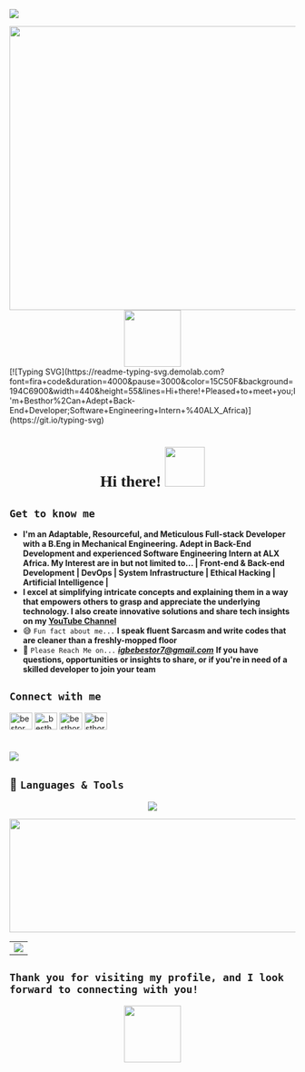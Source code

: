 <div align="left">

  ![](https://komarev.com/ghpvc/?username=besthor&style=plastic&color=red&label=PROFILE+VIEWS)
  
<img src="https://github.com/Besthor/Besthor/blob/master/72Us.gif" width="850" height="500" />
<div id="header" align="center">
  <img src="https://media.giphy.com/media/HwBlFQZFcAoUcPHZdX/giphy.gif" width="100"/>
</div>
 [![Typing SVG](https://readme-typing-svg.demolab.com?font=fira+code&duration=4000&pause=3000&color=15C50F&background=194C6900&width=440&height=55&lines=Hi+there!+Pleased+to+meet+you;I'm+Besthor%2Can+Adept+Back-End+Developer;Software+Engineering+Intern+%40ALX_Africa)](https://git.io/typing-svg)

<p align="center">
<h1 style="font-family:script;" align="center"> Hi there! <img src="https://github.com/TheDudeThatCode/TheDudeThatCode/blob/master/Assets/Hi.gif" width="70px">
 
  
## `Get to know me`
- **I'm an Adaptable, Resourceful, and Meticulous Full-stack Developer with a B.Eng in Mechanical Engineering. Adept in Back-End Development and experienced Software Engineering Intern at ALX Africa. My Interest are in but not limited to... | Front-end & Back-end Development | DevOps | System Infrastructure | Ethical Hacking | Artificial Intelligence |**
- **I excel at simplifying intricate concepts and explaining them in a way that empowers others to grasp and appreciate the underlying technology. I also create innovative solutions and share tech insights on my [YouTube Channel](https://www.youtube.com/channel/UCVLwEYPiV1omTB-8ZQAioyw)**
- 😅  `Fun fact about me...`       **I speak fluent Sarcasm and write codes that are cleaner than a freshly-mopped floor**
- 📧 `Please Reach Me on...` ***igbebestor7@gmail.com*** **If you have questions, opportunities or insights to share, or if you're in need of a skilled developer to join your team**
## `Connect with me`
<p > 
<p align="left">
<a href="https://linkedin.com/in/bestor igbe" target="blank"><img align="center" src="https://raw.githubusercontent.com/rahuldkjain/github-profile-readme-generator/master/src/images/icons/Social/linked-in-alt.svg" alt="bestor igbe" height="30" width="40" /></a>
<a href="https://instagram.com/_besthor" target="blank"><img align="center" src="https://raw.githubusercontent.com/rahuldkjain/github-profile-readme-generator/master/src/images/icons/Social/instagram.svg" alt="_besthor" height="30" width="40" /></a>
<a href="https://twitter.com/besthor7" target="blank"><img align="center" src="https://raw.githubusercontent.com/rahuldkjain/github-profile-readme-generator/master/src/images/icons/Social/twitter.svg" alt="besthor7" height="30" width="40" /></a>
<a href="https://youtube.com/besthor7" target="blank"><img align="center" src="https://raw.githubusercontent.com/rahuldkjain/github-profile-readme-generator/master/src/images/icons/Social/youtube.svg" alt="besthor7" height="30" width="40" /></a>
</p>

#
![](https://dg1xqmhtoint1.cloudfront.net/img/vadodara/blog/software-app.webp?mtime=20220905155852&focal=none)

## 🔧  `Languages & Tools`

<p align="center">
  <a href="https://skillicons.dev">
    <img src="https://skillicons.dev/icons?i=python,js,c,react,ts,nodejs,express,django,mysql,mongodb,php,docker,nginx,redis,firebase,html,css,tailwind,vim,bash,git,linux,azure&perline=13" />
  </a>
</p>

<p><img align="center" src="https://github-readme-stats.vercel.app/api/top-langs/?username=besthor&layout=compact&theme=dark&hide_border=true" width="800" height="200" /></p>

  </tr>
</table>


<div align="center">
    <table>
      <tr>
        <td>
             <a href="http://www.github.com/besthor"><img src="https://github-readme-streak-stats.herokuapp.com/?user=besthor&stroke=ffffff&background=188f5f&ring=5BCDEC&fire=5BCDEC&currStreakNum=ffffff&currStreakLabel=5BCDEC&sideNums=ffffff&sideLabels=ffffff&dates=ffffff&hide_border=true" /></a>
         </td>
      </tr>
  </table>
</div>

## `Thank you for visiting my profile, and I look forward to connecting with you!`
<div id="header" align="center">
  <img src="https://media.giphy.com/media/HwBlFQZFcAoUcPHZdX/giphy.gif" width="100"/>
</div>


<!---
<!---
<!---
besthor/besthor is a ✨  special ✨  repository because its `README.md` (this file) appears on your GitHub profile6
You can click the Preview link to take a look at your changes.
--->
